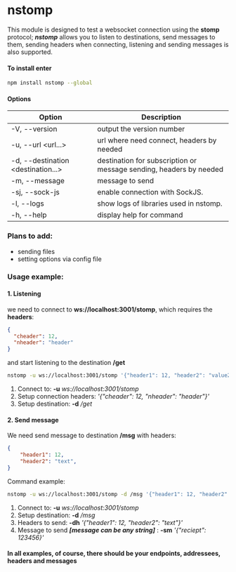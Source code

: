 # nstomp
This module is designed to test a websocket connection using the **stomp** protocol;
***nstomp*** allows you to listen to destinations, send messages to them, sending headers when connecting, listening and sending messages is also supported.

#### To install enter
```bash
npm install nstomp --global
```

#### Options

| Option                              | Description                                        |
|-------------------------------------|----------------------------------------------------|
| -V, --version                       |  output the version number                         |
| -u, --url <url...>                  |  url where need connect, headers by needed                           |
| -d, --destination <destination...>  |  destination for subscription or message sending, headers by needed  |
| -m, --message  <message>             |  message to send                               |
| -sj, --sock-js                      |  enable connection with SockJS.                    |
| -l, --logs                          |  show logs of libraries used in nstomp.            |
| -h, --help                          |  display help for command                          |

### Plans to add:
- sending files
- setting options via config file

### Usage example:
#### 1. Listening
we need to connect to **ws://localhost:3001/stomp**, which requires the **headers**:
```json
{
  "cheader": 12,
  "nheader": "header"
}
```
and start listening to the destination **/get**

```bash
nstomp -u ws://localhost:3001/stomp '{"header1": 12, "header2": "value2"}' -d /get
```

1. Connect to: **-u** *ws://localhost:3001/stomp*
2. Setup connection headers: *'{"cheader": 12, "nheader": "header"}'*
3. Setup destination: **-d** */get*

#### 2. Send message
We need send message to destination **/msg** with headers:
```json
{
    "header1": 12,
    "header2": "text",
}
```
Command example:
```bash
nstomp -u ws://localhost:3001/stomp -d /msg '{"header1": 12, "header2": "text"}' -m '{"reciept": 123456}'
```

1. Connect to: **-u** *ws://localhost:3001/stomp*
2. Setup destination: **-d** */msg*
3. Headers to send: **-dh** *'{"header1": 12, "header2": "text"}'*
4. Message to send  ***[message can be any string]*** : **-sm** *'{"reciept": 123456}'*

#### In all examples, of course, there should be your endpoints, addressees, headers and messages
